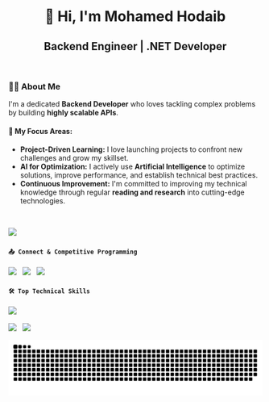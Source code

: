 <h1 align="center">👋 Hi, I'm Mohamed Hodaib</h1>

<h2 align="center">Backend Engineer | .NET Developer</h2>
<br>
<h3>🧑‍💻 About Me</h3>
<p>
 I'm a dedicated <b>Backend Developer</b> who loves tackling complex problems by building <b>highly scalable APIs</b>.<br>
 <h4>🚀 My Focus Areas:</h4>

 * **Project-Driven Learning:** I love launching projects to confront new challenges and grow my skillset.
 * **AI for Optimization:** I actively use **Artificial Intelligence** to optimize solutions, improve performance, and establish technical best practices.
 * **Continuous Improvement:** I'm committed to improving my technical knowledge through regular **reading and research** into cutting-edge technologies.
  
<br>  
</p>

  <p>
    <a href="https://drive.google.com/file/d/1S41-ffy9GxZn3ztT0BmLyLF5bmgNyhrq/view?usp=drive_link">
      <img src="https://img.shields.io/badge/My CV-004520?style=flat-square&logo=googledrive&logoColor=white" style="height:32px; object-fit:contain;"/></a> &nbsp;
  </p>

  #### `📤 Connect & Competitive Programming`
  <p align="left">
    <a href="mailto:mohamedhegazi293@gmail.com">
      <img src="https://upload.wikimedia.org/wikipedia/commons/thumb/7/7e/Gmail_icon_%282020%29.svg/2560px-Gmail_icon_%282020%29.svg.png" height="43"/></a> &nbsp;
    <a href="https://www.linkedin.com/in/mohamed-hodaib-2670b2344/">
      <img src="https://raw.githubusercontent.com/rahuldkjain/github-profile-readme-generator/master/src/images/icons/Social/linked-in-alt.svg" height="48"/></a> &nbsp;
    <a href="https://leetcode.com/u/mohamedFCI/">
      <img src="https://img.icons8.com/external-tal-revivo-shadow-tal-revivo/50/000000/external-level-up-your-coding-skills-and-quickly-land-a-job-logo-shadow-tal-revivo.png" height="48"/></a>
  </p>

#### `🛠️ Top Technical Skills`

  <p align="left">
    <img src="https://go-skill-icons.vercel.app/api/icons?i=cpp,cs,dotnet,postman,swagger,sqlserver,git,github,html,css"/>
  </p>

  <p align="left">
    <img src="https://github-readme-stats.vercel.app/api/top-langs?username=mohamedHodaib&layout=compact&langs_count=6&theme=highcontrast" height="125"/> &nbsp;
    <img src="https://streak-stats.demolab.com/?user=mohamedHodaib&theme=highcontrast" height="125"/>
  </p>

  <p align="left">
    <img src="https://raw.githubusercontent.com/platane/snk/output/github-contribution-grid-snake-dark.svg">
  </p>
